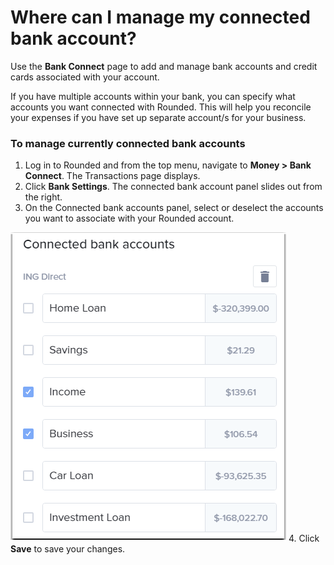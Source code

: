 # Where can I manage my connected bank account?

Use the **Bank Connect** page to add and manage bank accounts and credit cards associated with your account. 

If you have multiple accounts within your bank, you can specify what accounts you want connected with Rounded. This will help you reconcile your expenses if you have set up separate account/s for your business.

### To manage currently connected bank accounts

1. Log in to Rounded and from the top menu, navigate to **Money &gt; Bank Connect**. 
   The Transactions page displays. 
2. Click **Bank Settings**.
   The connected bank account panel slides out from the right.
3. On the Connected bank accounts panel, select or deselect the accounts you want to associate with your Rounded account. 

![](/assets/Rounded_bankaccts.png)
4. Click **Save** to save your changes.



